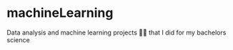 # machineLearning
Data analysis and machine learning projects 🤖📑 that I did for my bachelors science
